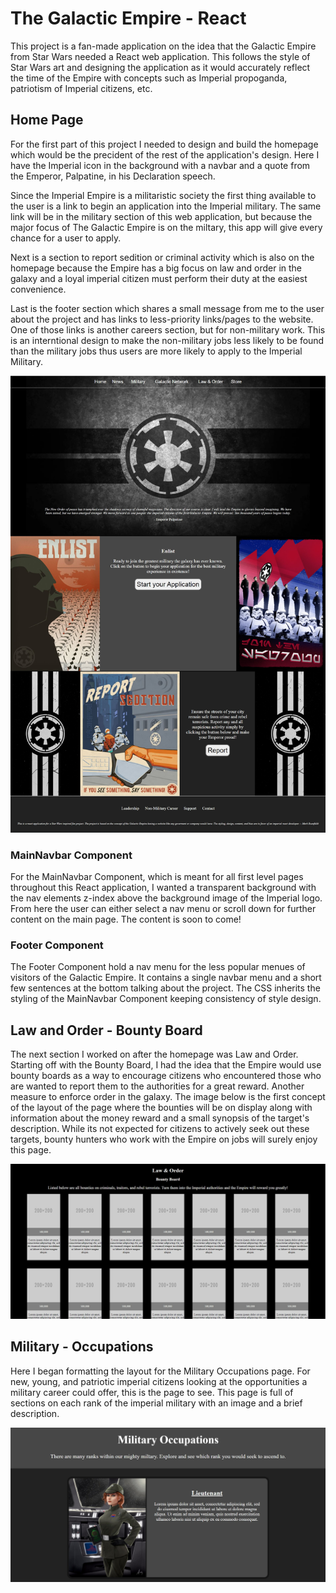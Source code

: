 # The Galactic Empire - React

This project is a fan-made application on the idea that the Galactic Empire from Star Wars needed a React web application. This follows the style of Star Wars art and designing the application as it would accurately reflect the time of the Empire with concepts such as Imperial propoganda, patriotism of Imperial citizens, etc.

## Home Page

For the first part of this project I needed to design and build the homepage which would be the precident of the rest of the application's design. Here I have the Imperial icon in the background with a navbar and a quote from the Emperor, Palpatine, in his Declaration speech. 

Since the Imperial Empire is a militaristic society the first thing available to the user is a link to begin an application into the Imperial military. The same link will be in the military section of this web application, but because the major focus of The Galactic Empire is on the miltary, this app will give every chance for a user to apply.

Next is a section to report sedition or criminal activity which is also on the homepage because the Empire has a big focus on law and order in the galaxy and a loyal imperial citizen must perform their duty at the easiest convenience.

Last is the footer section which shares a small message from me to the user about the project and has links to less-priority links/pages to the website. One of those links is another careers section, but for non-military work. This is an interntional design to make the non-military jobs less likely to be found than the military jobs thus users are more likely to apply to the Imperial Military.

![](https://github.com/MarkMadness/TheGalacticEmpire-react/blob/main/showcase/1_homepage.jpg)

### MainNavbar Component

For the MainNavbar Component, which is meant for all first level pages throughout this React application, I wanted a transparent background with the nav elements z-index above the background image of the Imperial logo. From here the user can either select a nav menu or scroll down for further content on the main page. The content is soon to come!

### Footer Component

The Footer Component hold a nav menu for the less popular menues of visitors of the Galactic Empire. It contains a single navbar menu and a short few sentences at the bottom talking about the project. The CSS inherits the styling of the MainNavbar Component keeping consistency of style design.

## Law and Order - Bounty Board

The next section I worked on after the homepage was Law and Order. Starting off with the Bounty Board, I had the idea that the Empire would use bounty boards as a way to encourage citizens who encountered those who are wanted to report them to the authorities for a great reward. Another measure to enforce order in the galaxy. The image below is the first concept of the layout of the page where the bounties will be on display along with information about the money reward and a small synopsis of the target's description. While its not expected for citizens to actively seek out these targets, bounty hunters who work with the Empire on jobs will surely enjoy this page.

![](https://github.com/MarkMadness/TheGalacticEmpire-react/blob/main/showcase/2_BountyBoardConcept.jpg)

## Military - Occupations

Here I began formatting the layout for the Military Occupations page. For new, young, and patriotic imperial citizens looking at the opportunities a military career could offer, this is the page to see. This page is full of sections on each rank of the imperial military with an image and a brief description.

![](https://github.com/MarkMadness/TheGalacticEmpire-react/blob/main/showcase/3_MilitaryOccupations.jpg)
